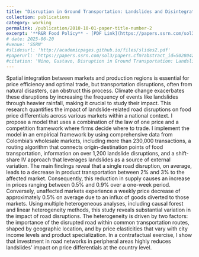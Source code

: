 ```yaml
---
title: "Disruption in Ground Transportation: Landslides and Disintegration of Local Food Markets"
collection: publications
category: working
permalink: /publication/2010-10-01-paper-title-number-2
excerpt: '**R&R Food Policy** - [PDF Link](https://papers.ssrn.com/sol3/papers.cfm?abstract_id=5028042) ![Image 2](/images/landslides_food.png)'
# date: 2025-06-20
#venue: 'SSRN'
#slidesurl: 'http://academicpages.github.io/files/slides2.pdf'
#paperurl: 'https://papers.ssrn.com/sol3/papers.cfm?abstract_id=5028042'
#citation: 'Nino, Gustavo, Disruption in Ground Transportation: Landslides and Disintegration of Local Food Markets (September 20, 2024). Available at SSRN: https://ssrn.com/abstract=5028042 or http://dx.doi.org/10.2139/ssrn.5028042'
---
```


Spatial integration between markets and production regions is essential for price efficiency and optimal trade, but transportation disruptions, often from natural disasters, can obstruct this process. Climate change exacerbates these disruptions by increasing the frequency of events like landslides through heavier rainfall, making it crucial to study their impact. This research quantifies the impact of landslide-related road disruptions on food price differentials across various markets within a national context. I propose a model that uses a combination of the law of one price and a competition framework where firms decide where to trade. I implement the model in an empirical framework by using comprehensive data from Colombia’s wholesale markets, including more than 230,000 transactions, a routing algorithm that connects origin-destination points of food transportation, information on over 1,200 landslide disruptions, and a shift-share IV approach that leverages landslides as a source of external variation. The main findings reveal that a single road disruption, on average, leads to a decrease in product transportation between 2% and 3% to the affected market. Consequently, this reduction in supply causes an increase in prices ranging between 0.5% and 0.9% over a one-week period. Conversely, unaffected markets experience a weekly price decrease of approximately 0.5% on average due to an influx of goods diverted to those markets. Using multiple heterogeneous analyses, including causal forest and linear heterogeneity methods, this study reveals substantial variation in the impact of road disruptions. The heterogeneity is driven by two factors: the importance of the disrupted road within common transportation routes, shaped by geographic location, and by price elasticities that vary with city income levels and product specialization. In a contrafactual exercise, I show that investment in road networks in peripheral areas highly reduces landslides’ impact on price differentials at the country level.
